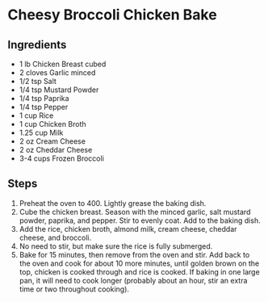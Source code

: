 # Cheesy Broccoli Chicken Bake

## Ingredients
- 1 lb Chicken Breast cubed
- 2 cloves Garlic minced 
- 1/2 tsp Salt 
- 1/4 tsp Mustard Powder 
- 1/4 tsp Paprika 
- 1/4 tsp Pepper 
- 1 cup Rice 
- 1 cup Chicken Broth 
- 1.25 cup  Milk 
- 2 oz Cream Cheese
- 2 oz Cheddar Cheese 
- 3-4 cups Frozen Broccoli

## Steps
1. Preheat the oven to 400. Lightly grease the baking dish. 
2. Cube the chicken breast. Season with the minced garlic, salt mustard powder, paprika, and pepper. Stir to evenly coat. Add to the baking dish. 
3. Add the rice, chicken broth, almond milk, cream cheese, cheddar cheese, and broccoli. 
4. No need to stir, but make sure the rice is fully submerged. 
5. Bake for 15 minutes, then remove from the oven and stir. Add back to the oven and cook for about 10 more minutes, until golden brown on the top, chicken is cooked through and rice is cooked. If baking in one large pan, it will need to cook longer (probably about an hour, stir an extra time or two throughout cooking).